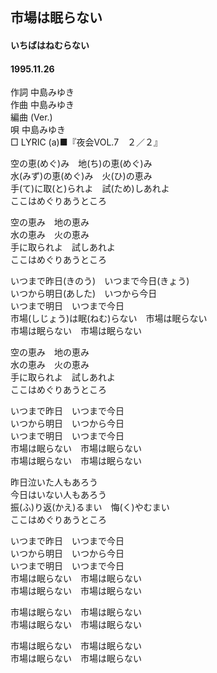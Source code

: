 ## 市場は眠らない
#### いちばはねむらない
#### 1995.11.26

作詞     中島みゆき　　　　　   
作曲      中島みゆき  　　　   
編曲 (Ver.) 　　　　　    
唄     中島みゆき    
□ LYRIC (a)■『夜会VOL.7　２／２』  
  
空の恵(めぐ)み　地(ち)の恵(めぐ)み  
水(みず)の恵(めぐ)み　火(ひ)の恵み  
手(て)に取(と)られよ　試(ため)しあれよ  
ここはめぐりあうところ  
  
空の恵み　地の恵み  
水の恵み　火の恵み  
手に取られよ　試しあれよ  
ここはめぐりあうところ  
  
いつまで昨日(きのう)　いつまで今日(きょう)  
いつから明日(あした)　いつから今日  
いつまで明日　いつまで今日  
市場(しじょう)は眠(ねむ)らない　市場は眠らない  
市場は眠らない　市場は眠らない  
  
空の恵み　地の恵み  
水の恵み　火の恵み  
手に取られよ　試しあれよ  
ここはめぐりあうところ  
  
いつまで昨日　いつまで今日  
いつから明日　いつから今日  
いつまで明日　いつまで今日  
市場は眠らない　市場は眠らない  
市場は眠らない　市場は眠らない  
  
昨日泣いた人もあろう  
今日はいない人もあろう  
振(ふ)り返(かえ)るまい　悔(く)やむまい  
ここはめぐりあうところ  
  
いつまで昨日　いつまで今日  
いつから明日　いつから今日  
いつまで明日　いつまで今日  
市場は眠らない　市場は眠らない  
市場は眠らない　市場は眠らない  
  
市場は眠らない　市場は眠らない  
市場は眠らない　市場は眠らない  
  
市場は眠らない　市場は眠らない  
市場は眠らない　市場は眠らない  